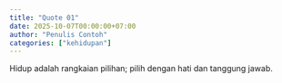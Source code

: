 ```yaml
---
title: "Quote 01"
date: 2025-10-07T00:00:00+07:00
author: "Penulis Contoh"
categories: ["kehidupan"]
---
```


Hidup adalah rangkaian pilihan; pilih dengan hati dan tanggung jawab.
